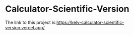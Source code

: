 # Calculator-Scientific-Version
The link to this project is:https://kelv-calculator-scientific-version.vercel.app/
